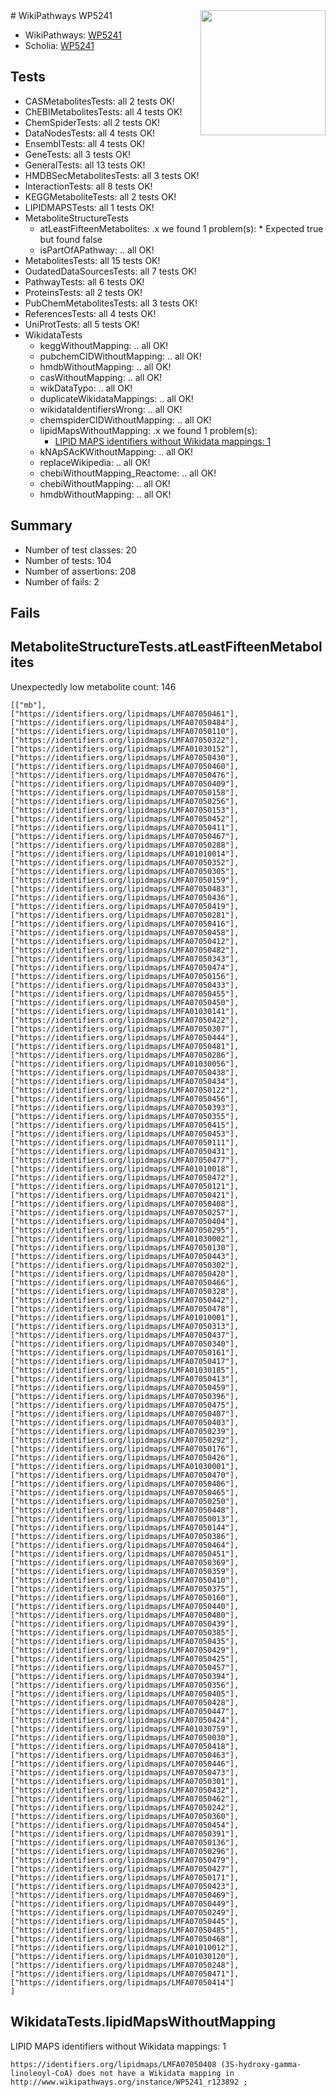 <img style="float: right; width: 200px" src="https://upload.wikimedia.org/wikipedia/commons/thumb/8/83/Wplogo_with_text_500.png/640px-Wplogo_with_text_500.png" />
# WikiPathways WP5241

* WikiPathways: [WP5241](https://new.wikipathways.org/pathways/WP5241)
* Scholia: [WP5241](https://scholia.toolforge.org/wikipathways/WP5241)
## Tests
* CASMetabolitesTests: all 2 tests OK!
* ChEBIMetabolitesTests: all 4 tests OK!
* ChemSpiderTests: all 2 tests OK!
* DataNodesTests: all 4 tests OK!
* EnsemblTests: all 4 tests OK!
* GeneTests: all 3 tests OK!
* GeneralTests: all 13 tests OK!
* HMDBSecMetabolitesTests: all 3 tests OK!
* InteractionTests: all 8 tests OK!
* KEGGMetaboliteTests: all 2 tests OK!
* LIPIDMAPSTests: all 1 tests OK!
* MetaboliteStructureTests
    * atLeastFifteenMetabolites: .x we found 1 problem(s):
            * Expected true but found false
    * isPartOfAPathway: .. all OK!
* MetabolitesTests: all 15 tests OK!
* OudatedDataSourcesTests: all 7 tests OK!
* PathwayTests: all 6 tests OK!
* ProteinsTests: all 2 tests OK!
* PubChemMetabolitesTests: all 3 tests OK!
* ReferencesTests: all 4 tests OK!
* UniProtTests: all 5 tests OK!
* WikidataTests
    * keggWithoutMapping: .. all OK!
    * pubchemCIDWithoutMapping: .. all OK!
    * hmdbWithoutMapping: .. all OK!
    * casWithoutMapping: .. all OK!
    * wikDataTypo: .. all OK!
    * duplicateWikidataMappings: .. all OK!
    * wikidataIdentifiersWrong: .. all OK!
    * chemspiderCIDWithoutMapping: .. all OK!
    * lipidMapsWithoutMapping: .x we found 1 problem(s):
        * [LIPID MAPS identifiers without Wikidata mappings: 1](#7dfdfb41)
    * kNApSAcKWithoutMapping: .. all OK!
    * replaceWikipedia: .. all OK!
    * chebiWithoutMapping_Reactome: .. all OK!
    * chebiWithoutMapping: .. all OK!
    * hmdbWithoutMapping: .. all OK!


## Summary

* Number of test classes: 20
* Number of tests: 104
* Number of assertions: 208
* Number of fails: 2

## Fails

<a name="26e2edbc" />

## MetaboliteStructureTests.atLeastFifteenMetabolites

Unexpectedly low metabolite count: 146

```
[["mb"],
["https://identifiers.org/lipidmaps/LMFA07050461"],
["https://identifiers.org/lipidmaps/LMFA07050484"],
["https://identifiers.org/lipidmaps/LMFA07050110"],
["https://identifiers.org/lipidmaps/LMFA07050322"],
["https://identifiers.org/lipidmaps/LMFA01030152"],
["https://identifiers.org/lipidmaps/LMFA07050430"],
["https://identifiers.org/lipidmaps/LMFA07050460"],
["https://identifiers.org/lipidmaps/LMFA07050476"],
["https://identifiers.org/lipidmaps/LMFA07050409"],
["https://identifiers.org/lipidmaps/LMFA07050158"],
["https://identifiers.org/lipidmaps/LMFA07050256"],
["https://identifiers.org/lipidmaps/LMFA07050153"],
["https://identifiers.org/lipidmaps/LMFA07050452"],
["https://identifiers.org/lipidmaps/LMFA07050411"],
["https://identifiers.org/lipidmaps/LMFA07050467"],
["https://identifiers.org/lipidmaps/LMFA07050288"],
["https://identifiers.org/lipidmaps/LMFA01010014"],
["https://identifiers.org/lipidmaps/LMFA07050352"],
["https://identifiers.org/lipidmaps/LMFA07050305"],
["https://identifiers.org/lipidmaps/LMFA07050159"],
["https://identifiers.org/lipidmaps/LMFA07050483"],
["https://identifiers.org/lipidmaps/LMFA07050436"],
["https://identifiers.org/lipidmaps/LMFA07050419"],
["https://identifiers.org/lipidmaps/LMFA07050281"],
["https://identifiers.org/lipidmaps/LMFA07050416"],
["https://identifiers.org/lipidmaps/LMFA07050458"],
["https://identifiers.org/lipidmaps/LMFA07050412"],
["https://identifiers.org/lipidmaps/LMFA07050482"],
["https://identifiers.org/lipidmaps/LMFA07050343"],
["https://identifiers.org/lipidmaps/LMFA07050474"],
["https://identifiers.org/lipidmaps/LMFA07050156"],
["https://identifiers.org/lipidmaps/LMFA07050433"],
["https://identifiers.org/lipidmaps/LMFA07050455"],
["https://identifiers.org/lipidmaps/LMFA07050450"],
["https://identifiers.org/lipidmaps/LMFA01030141"],
["https://identifiers.org/lipidmaps/LMFA07050422"],
["https://identifiers.org/lipidmaps/LMFA07050307"],
["https://identifiers.org/lipidmaps/LMFA07050444"],
["https://identifiers.org/lipidmaps/LMFA07050481"],
["https://identifiers.org/lipidmaps/LMFA07050286"],
["https://identifiers.org/lipidmaps/LMFA01030056"],
["https://identifiers.org/lipidmaps/LMFA07050438"],
["https://identifiers.org/lipidmaps/LMFA07050434"],
["https://identifiers.org/lipidmaps/LMFA07050122"],
["https://identifiers.org/lipidmaps/LMFA07050456"],
["https://identifiers.org/lipidmaps/LMFA07050393"],
["https://identifiers.org/lipidmaps/LMFA07050355"],
["https://identifiers.org/lipidmaps/LMFA07050415"],
["https://identifiers.org/lipidmaps/LMFA07050453"],
["https://identifiers.org/lipidmaps/LMFA07050111"],
["https://identifiers.org/lipidmaps/LMFA07050431"],
["https://identifiers.org/lipidmaps/LMFA07050477"],
["https://identifiers.org/lipidmaps/LMFA01010018"],
["https://identifiers.org/lipidmaps/LMFA07050472"],
["https://identifiers.org/lipidmaps/LMFA07050121"],
["https://identifiers.org/lipidmaps/LMFA07050421"],
["https://identifiers.org/lipidmaps/LMFA07050408"],
["https://identifiers.org/lipidmaps/LMFA07050257"],
["https://identifiers.org/lipidmaps/LMFA07050404"],
["https://identifiers.org/lipidmaps/LMFA07050295"],
["https://identifiers.org/lipidmaps/LMFA01030002"],
["https://identifiers.org/lipidmaps/LMFA07050130"],
["https://identifiers.org/lipidmaps/LMFA07050443"],
["https://identifiers.org/lipidmaps/LMFA07050302"],
["https://identifiers.org/lipidmaps/LMFA07050420"],
["https://identifiers.org/lipidmaps/LMFA07050466"],
["https://identifiers.org/lipidmaps/LMFA07050328"],
["https://identifiers.org/lipidmaps/LMFA07050442"],
["https://identifiers.org/lipidmaps/LMFA07050478"],
["https://identifiers.org/lipidmaps/LMFA01010001"],
["https://identifiers.org/lipidmaps/LMFA07050313"],
["https://identifiers.org/lipidmaps/LMFA07050437"],
["https://identifiers.org/lipidmaps/LMFA07050340"],
["https://identifiers.org/lipidmaps/LMFA07050161"],
["https://identifiers.org/lipidmaps/LMFA07050417"],
["https://identifiers.org/lipidmaps/LMFA01030185"],
["https://identifiers.org/lipidmaps/LMFA07050413"],
["https://identifiers.org/lipidmaps/LMFA07050459"],
["https://identifiers.org/lipidmaps/LMFA07050396"],
["https://identifiers.org/lipidmaps/LMFA07050475"],
["https://identifiers.org/lipidmaps/LMFA07050407"],
["https://identifiers.org/lipidmaps/LMFA07050403"],
["https://identifiers.org/lipidmaps/LMFA07050239"],
["https://identifiers.org/lipidmaps/LMFA07050292"],
["https://identifiers.org/lipidmaps/LMFA07050176"],
["https://identifiers.org/lipidmaps/LMFA07050426"],
["https://identifiers.org/lipidmaps/LMFA01030001"],
["https://identifiers.org/lipidmaps/LMFA07050470"],
["https://identifiers.org/lipidmaps/LMFA07050406"],
["https://identifiers.org/lipidmaps/LMFA07050465"],
["https://identifiers.org/lipidmaps/LMFA07050250"],
["https://identifiers.org/lipidmaps/LMFA07050448"],
["https://identifiers.org/lipidmaps/LMFA07050013"],
["https://identifiers.org/lipidmaps/LMFA07050144"],
["https://identifiers.org/lipidmaps/LMFA07050386"],
["https://identifiers.org/lipidmaps/LMFA07050464"],
["https://identifiers.org/lipidmaps/LMFA07050451"],
["https://identifiers.org/lipidmaps/LMFA07050369"],
["https://identifiers.org/lipidmaps/LMFA07050359"],
["https://identifiers.org/lipidmaps/LMFA07050410"],
["https://identifiers.org/lipidmaps/LMFA07050375"],
["https://identifiers.org/lipidmaps/LMFA07050160"],
["https://identifiers.org/lipidmaps/LMFA07050440"],
["https://identifiers.org/lipidmaps/LMFA07050480"],
["https://identifiers.org/lipidmaps/LMFA07050439"],
["https://identifiers.org/lipidmaps/LMFA07050385"],
["https://identifiers.org/lipidmaps/LMFA07050435"],
["https://identifiers.org/lipidmaps/LMFA07050429"],
["https://identifiers.org/lipidmaps/LMFA07050425"],
["https://identifiers.org/lipidmaps/LMFA07050457"],
["https://identifiers.org/lipidmaps/LMFA07050394"],
["https://identifiers.org/lipidmaps/LMFA07050356"],
["https://identifiers.org/lipidmaps/LMFA07050405"],
["https://identifiers.org/lipidmaps/LMFA07050428"],
["https://identifiers.org/lipidmaps/LMFA07050447"],
["https://identifiers.org/lipidmaps/LMFA07050424"],
["https://identifiers.org/lipidmaps/LMFA01030759"],
["https://identifiers.org/lipidmaps/LMFA07050030"],
["https://identifiers.org/lipidmaps/LMFA07050418"],
["https://identifiers.org/lipidmaps/LMFA07050463"],
["https://identifiers.org/lipidmaps/LMFA07050446"],
["https://identifiers.org/lipidmaps/LMFA07050473"],
["https://identifiers.org/lipidmaps/LMFA07050301"],
["https://identifiers.org/lipidmaps/LMFA07050432"],
["https://identifiers.org/lipidmaps/LMFA07050462"],
["https://identifiers.org/lipidmaps/LMFA07050242"],
["https://identifiers.org/lipidmaps/LMFA07050360"],
["https://identifiers.org/lipidmaps/LMFA07050454"],
["https://identifiers.org/lipidmaps/LMFA07050391"],
["https://identifiers.org/lipidmaps/LMFA07050136"],
["https://identifiers.org/lipidmaps/LMFA07050296"],
["https://identifiers.org/lipidmaps/LMFA07050479"],
["https://identifiers.org/lipidmaps/LMFA07050427"],
["https://identifiers.org/lipidmaps/LMFA07050171"],
["https://identifiers.org/lipidmaps/LMFA07050423"],
["https://identifiers.org/lipidmaps/LMFA07050469"],
["https://identifiers.org/lipidmaps/LMFA07050449"],
["https://identifiers.org/lipidmaps/LMFA07050249"],
["https://identifiers.org/lipidmaps/LMFA07050445"],
["https://identifiers.org/lipidmaps/LMFA07050485"],
["https://identifiers.org/lipidmaps/LMFA07050468"],
["https://identifiers.org/lipidmaps/LMFA01010012"],
["https://identifiers.org/lipidmaps/LMFA01030120"],
["https://identifiers.org/lipidmaps/LMFA07050248"],
["https://identifiers.org/lipidmaps/LMFA07050471"],
["https://identifiers.org/lipidmaps/LMFA07050414"]
]
```

<a name="7dfdfb41" />

## WikidataTests.lipidMapsWithoutMapping

LIPID MAPS identifiers without Wikidata mappings: 1
```
https://identifiers.org/lipidmaps/LMFA07050408 (3S-hydroxy-gamma-linoleoyl-CoA) does not have a Wikidata mapping in http://www.wikipathways.org/instance/WP5241_r123892 ; 
```


